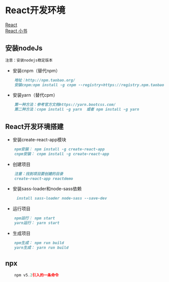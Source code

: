 # React开发环境

[React](https://segmentfault.com/a/1190000018000947)  
[React 小书](http://huziketang.mangojuice.top/books/react/lesson3)  

## 安装nodeJs

```md
注意：安装nodejs稳定版本
```

+ 安装cnpm（替代npm）

```md
    地址：http://npm.taobao.org/
    安装cnpm:npm install -g cnpm --registry=https://registry.npm.taobao.org
```

+ 安装yarn（替代cpm）

```md
    第一种方法：参考官方文档https://yarn.bootcss.com/
    第二种方法：cnpm install -g yarn  或者 npm install -g yarn
```

## React开发环境搭建

+ 安装create-react-app模块

```md
    npm安装： npm install -g create-react-app
    cnpm安装： cnpm install -g create-react-app
```

+ 创建项目

```md
    注意：找到项目要创建的目录
    create-react-app reactdemo
```

+ 安装sass-loader和node-sass依赖

```md
     install sass-loader node-sass --save-dev
```

+ 运行项目

```md
    npm运行： npm start
    yarn运行： yarn start
```

+ 生成项目
  
```md
    npm生成： npm run build
    yarn生成： yarn run build
```

## npx

```js
    npm v5.2引入的一条命令
```
